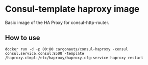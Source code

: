 # Consul-template haproxy image

Basic image of the HA Proxy for consul-http-router. 

## How to use
```
docker run -d -p 80:80 cargonauts/consul-haproxy -consul consul.service.consul:8500 -template /haproxy.ctmpl:/etc/haproxy/haproxy.cfg:service haproxy restart
```
